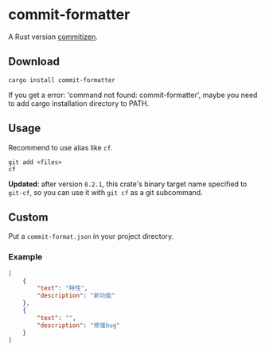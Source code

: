 # commit-formatter

A Rust version [commitizen](https://github.com/commitizen-tools/commitizen).

## Download

```shell
cargo install commit-formatter
```

If you get a error: 'command not found: commit-formatter', maybe you need to add cargo installation directory to PATH.

## Usage

Recommend to use alias like `cf`.

```shell
git add <files>
cf
```

**Updated**: after version `0.2.1`, this crate's binary target name specified to `git-cf`, so you can use it with `git cf` as a git subcommand.

## Custom

Put a `commit-format.json` in your project directory.

### Example

```json
[
	{
		"text": "特性",
		"description": "新功能"
	},
	{
		"text": "",
		"description": "修復bug"
	}
]
```
